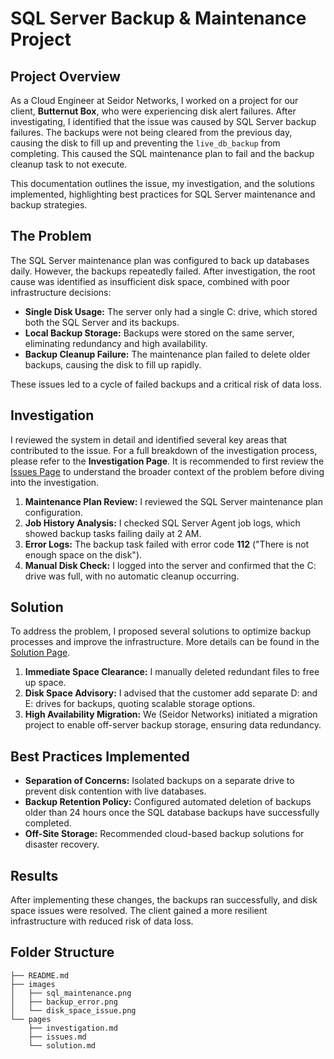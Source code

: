 # SQL Server Backup & Maintenance Project

## Project Overview

As a Cloud Engineer at Seidor Networks, I worked on a project for our client, **Butternut Box**, who were experiencing disk alert failures. After investigating, I identified that the issue was caused by SQL Server backup failures. The backups were not being cleared from the previous day, causing the disk to fill up and preventing the `live_db_backup` from completing. This caused the SQL maintenance plan to fail and the backup cleanup task to not execute. 

This documentation outlines the issue, my investigation, and the solutions implemented, highlighting best practices for SQL Server maintenance and backup strategies.

## The Problem

The SQL Server maintenance plan was configured to back up databases daily. However, the backups repeatedly failed. After investigation, the root cause was identified as insufficient disk space, combined with poor infrastructure decisions:

- **Single Disk Usage:** The server only had a single C: drive, which stored both the SQL Server and its backups.
- **Local Backup Storage:** Backups were stored on the same server, eliminating redundancy and high availability.
- **Backup Cleanup Failure:** The maintenance plan failed to delete older backups, causing the disk to fill up rapidly.

These issues led to a cycle of failed backups and a critical risk of data loss.

## Investigation

I reviewed the system in detail and identified several key areas that contributed to the issue. For a full breakdown of the investigation process, please refer to the **Investigation Page**. It is recommended to first review the [Issues Page](issues.md) to understand the broader context of the problem before diving into the investigation.

1. **Maintenance Plan Review:** I reviewed the SQL Server maintenance plan configuration.
2. **Job History Analysis:** I checked SQL Server Agent job logs, which showed backup tasks failing daily at 2 AM.
3. **Error Logs:** The backup task failed with error code **112** ("There is not enough space on the disk").
4. **Manual Disk Check:** I logged into the server and confirmed that the C: drive was full, with no automatic cleanup occurring.

## Solution

To address the problem, I proposed several solutions to optimize backup processes and improve the infrastructure. More details can be found in the [Solution Page](solution.md).

1. **Immediate Space Clearance:** I manually deleted redundant files to free up space.
2. **Disk Space Advisory:** I advised that the customer add separate D: and E: drives for backups, quoting scalable storage options.
3. **High Availability Migration:** We (Seidor Networks) initiated a migration project to enable off-server backup storage, ensuring data redundancy.

## Best Practices Implemented

- **Separation of Concerns:** Isolated backups on a separate drive to prevent disk contention with live databases.  
- **Backup Retention Policy:** Configured automated deletion of backups older than 24 hours once the SQL database backups have successfully completed.  
- **Off-Site Storage:** Recommended cloud-based backup solutions for disaster recovery.

## Results

After implementing these changes, the backups ran successfully, and disk space issues were resolved. The client gained a more resilient infrastructure with reduced risk of data loss.

## Folder Structure

```
├── README.md
├── images
│   ├── sql_maintenance.png
│   ├── backup_error.png
│   └── disk_space_issue.png
└── pages
    ├── investigation.md
    ├── issues.md
    └── solution.md
```
